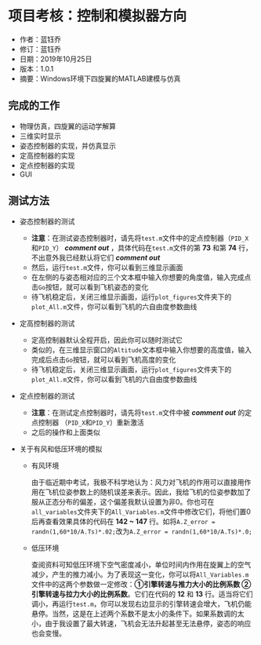 # 项目考核：控制和模拟器方向

- 作者：蓝钰乔
- 修订：蓝钰乔
- 日期：2019年10月25日
- 版本：1.0.1
- 摘要：Windows环境下四旋翼的MATLAB建模与仿真

## 完成的工作

- 物理仿真，四旋翼的运动学解算
- 三维实时显示
- 姿态控制器的实现，并仿真显示
- 定高控制器的实现
- 定点控制器的实现
- GUI

## 测试方法

- 姿态控制器的测试

  - **注意**：在测试姿态控制器时，请先将`test.m`文件中的定点控制器（`PID_X`和`PID_Y`） ***comment out*** ，具体代码在`test.m`文件的第 **73** 和第 **74** 行，不出意外我已经默认将它们 ***comment out***
  - 然后，运行`test.m`文件，你可以看到三维显示画面
  - 在左侧的与姿态相对应的三个文本框中输入你想要的角度值，输入完成点击`Go`按钮，就可以看到飞机姿态的变化
  - 待飞机稳定后，关闭三维显示画面，运行`plot_figures`文件夹下的`plot_All.m`文件，你可以看到飞机的六自由度参数曲线

- 定高控制器的测试

  - 定高控制器默认全程开启，因此你可以随时测试它
  - 类似的，在三维显示窗口的`Altitude`文本框中输入你想要的高度值，输入完成后点击`Go`按钮，就可以看到飞机高度的变化
  - 待飞机稳定后，关闭三维显示画面，运行`plot_figures`文件夹下的`plot_All.m`文件，你可以看到飞机的六自由度参数曲线

- 定点控制器的测试

  - **注意**：在测试定点控制器时，请先将`test.m`文件中被 ***comment out*** 的定点控制器 （`PID_X`和`PID_Y`）重新激活
  - 之后的操作和上面类似

- 关于有风和低压环境的模拟

  - 有风环境

    由于临近期中考试，我极不科学地认为：风力对飞机的作用可以直接用作用在飞机位姿参数上的随机误差来表示。因此，我给飞机的位姿参数加了服从正态分布的偏差，这个偏差我默认设置为非0。你也可在`all_variables`文件夹下的`All_Variables.m`文件中修改它们，将他们置0后再查看效果具体的代码在 **142 ~ 147** 行。如将`A.Z_error = randn(1,60*10/A.Ts)*.02;`改为`A.Z_error = randn(1,60*10/A.Ts)*.0;`

  - 低压环境

    查阅资料可知低压环境下空气密度减小，单位时间内作用在旋翼上的空气减少，产生的推力减小。为了表现这一变化，你可以将`All_Variables.m`文件中的这两个参数做一定修改：**①引擎转速与推力大小的比例系数 ②引擎转速与拉力大小的比例系数**。它们在代码的 **12** 和 **13** 行。适当将它们调小，再运行`test.m`，你可以发现右边显示的引擎转速会增大，飞机仍能悬停。当然，这是在上述两个系数不是太小的条件下。如果系数调的太小，由于我设置了最大转速，飞机会无法升起甚至无法悬停，姿态的响应也会变慢。